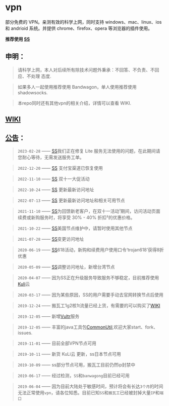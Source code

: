 # vpn

部分免费的 VPN。亲测有效的科学上网，同时支持 windows、mac、linux、ios 和 andrioid 系统。并提供 chrome、firefox、opera 等浏览器的插件使用。

**推荐使用 [SS](https://carolcoral.github.io/no-free_vpn/shadowsocks)**

## 申明：

> 请科学上网，本人对后续所有除技术问题外秉承：不回答、不负责、不回应、不处理 态度.

> 如果多人一起使用推荐使用 Bandwagon，单人使用推荐使用 shadowsocks.

> 本repo同时还有其他vpn的相关介绍，详情可以查看 WIKI.

## [WIKI](https://github.com/carolcoral/no-free_vpn/wiki)

## [公告](https://github.com/carolcoral/no-free_vpn/wiki/%E5%85%AC%E5%91%8A)：

> `2023-02-28` —— [SS](https://carolcoral.github.io/no-free_vpn/shadowsocks)我们正在修复 Lite 服务无法使用的问题，在此期间请您耐心等待，无需发送服务工单。

> `2022-12-20` —— [SS](https://carolcoral.github.io/no-free_vpn/shadowsocks) 支付宝渠道已恢复使用

> `2022-11-10` —— [SS](https://carolcoral.github.io/no-free_vpn/shadowsocks) 双十一大促活动

> `2022-10-24` —— [SS](https://carolcoral.github.io/no-free_vpn/shadowsocks) 更新最新访问地址

> `2022-07-13` —— [SS](https://carolcoral.github.io/no-free_vpn/shadowsocks) 更新最新访问地址和相关可用节点

> `2021-11-10` —— [SS](https://carolcoral.github.io/no-free_vpn/shadowsocks)为回馈新老客户，在双十一活动¹期间，访问活动页面续费或新购服务时，将享受 30% - 40% 折扣²的优惠价格。

> `2021-10-22` —— [SS](https://carolcoral.github.io/no-free_vpn/shadowsocks)美国节点维护中，请暂时使用其他节点

> `2021-07-28` —— [SS](https://carolcoral.github.io/no-free_vpn/shadowsocks)变更访问地址

> `2020-06-19` —— [SS](https://carolcoral.github.io/no-free_vpn/shadowsocks)618活动，新购和续费用户使用口令‘trojan618’获得8折优惠

> `2020-05-09` —— [SS](https://carolcoral.github.io/no-free_vpn/shadowsocks)调整访问地址，新增台湾节点

> `2020-04-07` —— 因为SS正在升级服务导致服务不够稳定，目前推荐使用[Kuli](https://carolcoral.github.io/no-free_vpn/kuli)云

> `2020-03-17` —— 因为某些原因，SS的用户需要手动去官网转换节点后使用

> `2019-12-24` —— 搬瓦工1g2核1t流量已经上货，有需要的可以购买了[WIKI](https://carolcoral.github.io/no-free_vpn/Bandwagon)

> `2019-12-05` —— 新增[Vultr](https://carolcoral.github.io/no-free_vpn/vultr)服务

> `2019-12-05` —— 丰富的java工具包[CommonUtil](https://github.com/carolcoral/CommonUtil),欢迎大家start、fork、issues.

> `2019-11-01` —— 目前全部VPN节点可用

> `2019-10-11` —— 新货 KuLi云 更新，ss日本节点可用

> `2019-10-09` —— ss部分节点可用，搬瓦工目前仍然ip封禁中

> `2019-06-17` —— 经过检测，`SS`和`banwagong`目前已经可用

> `2019-06-04` —— 因为目前大陆处于敏感时间，预计将会有长达`3个月`的时间无法正常使用`vpn`，请各位知悉。目前已知`SS`和`搬瓦工`已经被封掉大量`IP`和`端口`
